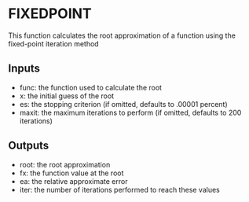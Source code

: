 # FIXEDPOINT
This function calculates the root approximation of a function using the fixed-point iteration method
## Inputs
* func: the function used to calculate the root
* x: the initial guess of the root
* es: the stopping criterion (if omitted, defaults to .00001 percent)
* maxit: the maximum iterations to perform (if omitted, defaults to 200 iterations)
## Outputs
* root: the root approximation
* fx: the function value at the root
* ea: the relative approximate error
* iter: the number of iterations performed to reach these values
